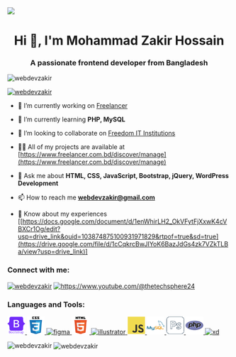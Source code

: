 <img src="https://images.unsplash.com/photo-1709884732294-90379fee354c?q=80&w=928&auto=format&fit=crop&ixlib=rb-4.1.0&ixid=M3wxMjA3fDB8MHxwaG90by1wYWdlfHx8fGVufDB8fHx8fA%3D%3D"/>
<h1 align="center">Hi 👋, I'm Mohammad Zakir Hossain</h1>
<h3 align="center">A passionate frontend developer from Bangladesh</h3>

<p align="left"> <img src="https://komarev.com/ghpvc/?username=webdevzakir&label=Profile%20views&color=0e75b6&style=flat" alt="webdevzakir" /> </p>

<p align="left"> <a href="https://github.com/ryo-ma/github-profile-trophy"><img src="https://github-profile-trophy.vercel.app/?username=webdevzakir" alt="webdevzakir" /></a> </p>

- 🔭 I’m currently working on [Freelancer](https://www.freelancer.com.bd/u/engrzakir73)

- 🌱 I’m currently learning **PHP, MySQL**

- 👯 I’m looking to collaborate on [Freedom IT Institutions](https://freedomitinstitutions.com/)

- 👨‍💻 All of my projects are available at [https://www.freelancer.com.bd/discover/manage](https://www.freelancer.com.bd/discover/manage)

- 💬 Ask me about **HTML, CSS, JavaScript, Bootstrap, jQuery, WordPress Development**

- 📫 How to reach me **webdevzakir@gmail.com**

- 📄 Know about my experiences [[https://docs.google.com/document/d/1enWhirLH2_OkVFytFjXxwK4cVBXCr1Og/edit?usp=drive_link&ouid=103874875100931971829&rtpof=true&sd=true](https://drive.google.com/file/d/1cCqkrcBwJIYoK6BazJdGs4zk7VZkTLBa/view?usp=drive_link)]

<h3 align="left">Connect with me:</h3>
<p align="left">
<a href="https://linkedin.com/in/webdevzakir" target="blank"><img align="center" src="https://raw.githubusercontent.com/rahuldkjain/github-profile-readme-generator/master/src/images/icons/Social/linked-in-alt.svg" alt="webdevzakir" height="30" width="40" /></a>
<a href="https://www.youtube.com/c/https://www.youtube.com/@thetechsphere24" target="blank"><img align="center" src="https://raw.githubusercontent.com/rahuldkjain/github-profile-readme-generator/master/src/images/icons/Social/youtube.svg" alt="https://www.youtube.com/@thetechsphere24" height="30" width="40" /></a>
</p>

<h3 align="left">Languages and Tools:</h3>
<p align="left"> <a href="https://getbootstrap.com" target="_blank" rel="noreferrer"> <img src="https://raw.githubusercontent.com/devicons/devicon/master/icons/bootstrap/bootstrap-plain-wordmark.svg" alt="bootstrap" width="40" height="40"/> </a> <a href="https://www.w3schools.com/css/" target="_blank" rel="noreferrer"> <img src="https://raw.githubusercontent.com/devicons/devicon/master/icons/css3/css3-original-wordmark.svg" alt="css3" width="40" height="40"/> </a> <a href="https://www.figma.com/" target="_blank" rel="noreferrer"> <img src="https://www.vectorlogo.zone/logos/figma/figma-icon.svg" alt="figma" width="40" height="40"/> </a> <a href="https://www.w3.org/html/" target="_blank" rel="noreferrer"> <img src="https://raw.githubusercontent.com/devicons/devicon/master/icons/html5/html5-original-wordmark.svg" alt="html5" width="40" height="40"/> </a> <a href="https://www.adobe.com/in/products/illustrator.html" target="_blank" rel="noreferrer"> <img src="https://www.vectorlogo.zone/logos/adobe_illustrator/adobe_illustrator-icon.svg" alt="illustrator" width="40" height="40"/> </a> <a href="https://developer.mozilla.org/en-US/docs/Web/JavaScript" target="_blank" rel="noreferrer"> <img src="https://raw.githubusercontent.com/devicons/devicon/master/icons/javascript/javascript-original.svg" alt="javascript" width="40" height="40"/> </a> <a href="https://www.mysql.com/" target="_blank" rel="noreferrer"> <img src="https://raw.githubusercontent.com/devicons/devicon/master/icons/mysql/mysql-original-wordmark.svg" alt="mysql" width="40" height="40"/> </a> <a href="https://www.photoshop.com/en" target="_blank" rel="noreferrer"> <img src="https://raw.githubusercontent.com/devicons/devicon/master/icons/photoshop/photoshop-line.svg" alt="photoshop" width="40" height="40"/> </a> <a href="https://www.php.net" target="_blank" rel="noreferrer"> <img src="https://raw.githubusercontent.com/devicons/devicon/master/icons/php/php-original.svg" alt="php" width="40" height="40"/> </a> <a href="https://www.adobe.com/products/xd.html" target="_blank" rel="noreferrer"> <img src="https://cdn.worldvectorlogo.com/logos/adobe-xd.svg" alt="xd" width="40" height="40"/> </a> </p>

<p><img align="left" src="https://github-readme-stats.vercel.app/api/top-langs?username=webdevzakir&show_icons=true&locale=en&layout=compact" alt="webdevzakir" /></p>

<p>&nbsp;<img align="center" src="https://github-readme-stats.vercel.app/api?username=webdevzakir&show_icons=true&locale=en" alt="webdevzakir" /></p>
